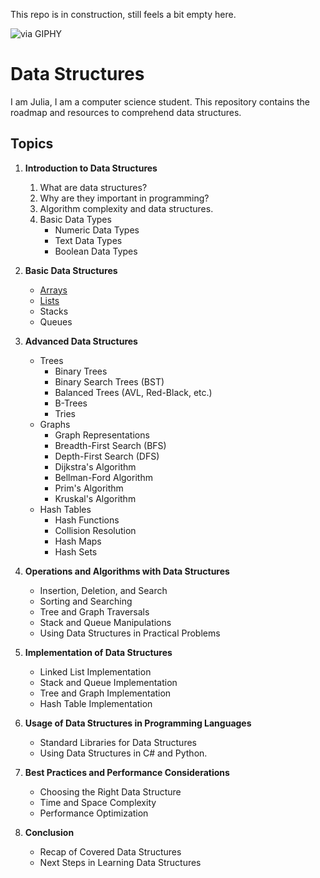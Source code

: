 This repo is in construction, still feels a bit empty here.

![<p><a href="https://giphy.com/gifs/season-6-the-simpsons-6x18-xT5LMBIW4I7671tqX6">via GIPHY</a></p>](https://github.com/iamjuliadarosa/darosadev-data-structures/assets/42720198/0ad6e3c1-f8ae-41ee-81d9-0594f52a87bb)

# Data Structures

I am Julia, I am a computer science student. This repository contains the roadmap and resources to comprehend data structures.

## Topics
1. **Introduction to Data Structures**
   1. What are data structures?
   2. Why are they important in programming?
   3. Algorithm complexity and data structures.
   4. Basic Data Types
      - Numeric Data Types
      - Text Data Types
      - Boolean Data Types

2. **Basic Data Structures**
   - [Arrays](basic-data-structures\arrays\intro.md)
   - [Lists](basic-data-structures\lists\intro.md)
   - Stacks
   - Queues

3. **Advanced Data Structures**
   - Trees
     - Binary Trees
     - Binary Search Trees (BST)
     - Balanced Trees (AVL, Red-Black, etc.)
     - B-Trees
     - Tries
   - Graphs
     - Graph Representations
     - Breadth-First Search (BFS)
     - Depth-First Search (DFS)
     - Dijkstra's Algorithm
     - Bellman-Ford Algorithm
     - Prim's Algorithm
     - Kruskal's Algorithm
   - Hash Tables
     - Hash Functions
     - Collision Resolution
     - Hash Maps
     - Hash Sets

4. **Operations and Algorithms with Data Structures**
   - Insertion, Deletion, and Search
   - Sorting and Searching
   - Tree and Graph Traversals
   - Stack and Queue Manipulations
   - Using Data Structures in Practical Problems

5. **Implementation of Data Structures**
   - Linked List Implementation
   - Stack and Queue Implementation
   - Tree and Graph Implementation
   - Hash Table Implementation

6. **Usage of Data Structures in Programming Languages**
   - Standard Libraries for Data Structures
   - Using Data Structures in C# and Python.

7. **Best Practices and Performance Considerations**
   - Choosing the Right Data Structure
   - Time and Space Complexity
   - Performance Optimization

8. **Conclusion**
   - Recap of Covered Data Structures
   - Next Steps in Learning Data Structures
